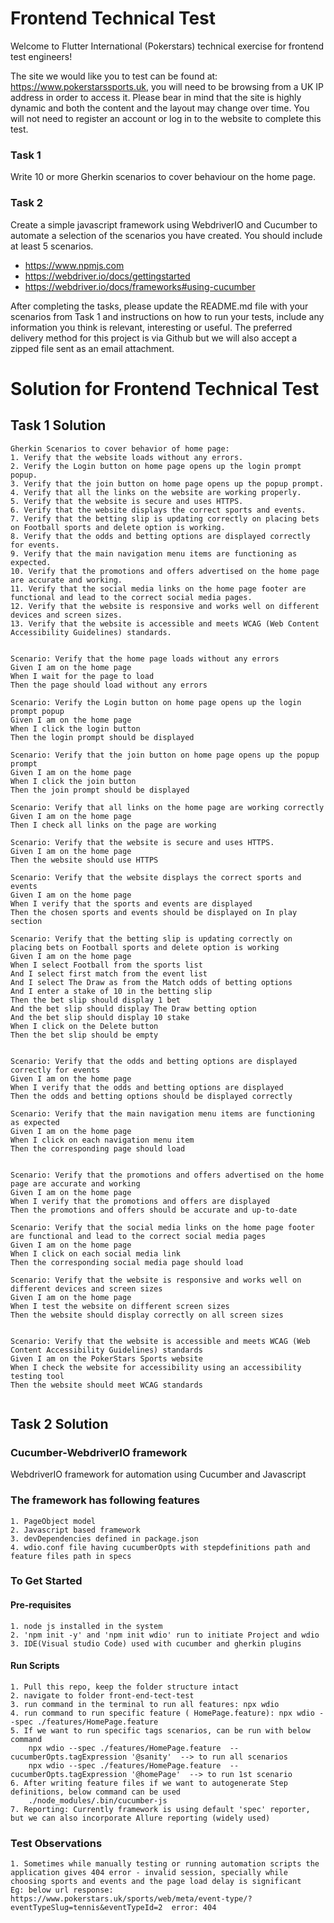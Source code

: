 # Frontend Technical Test

Welcome to Flutter International (Pokerstars) technical exercise for frontend test engineers!

The site we would like you to test can be found at: https://www.pokerstarssports.uk, you will need to be browsing from a UK IP address in order to access it. Please bear in mind that the site is highly dynamic and both the content and the layout may change over time. You will not need to register an account or log in to the website to complete this test.

### Task 1
Write 10 or more Gherkin scenarios to cover behaviour on the home page.

### Task 2
Create a simple javascript framework using WebdriverIO and Cucumber to automate a selection of the scenarios you have created. You should include at least 5 scenarios.
- https://www.npmjs.com
- https://webdriver.io/docs/gettingstarted
- https://webdriver.io/docs/frameworks#using-cucumber

After completing the tasks, please update the README.md file with your scenarios from Task 1 and instructions on how to run your tests, include any information you think is relevant, interesting or useful. The preferred delivery method for this project is via Github but we will also accept a zipped file sent as an email attachment.


# Solution for Frontend Technical Test

## Task 1 Solution
```
Gherkin Scenarios to cover behavior of home page:
1. Verify that the website loads without any errors.
2. Verify the Login button on home page opens up the login prompt popup. 
3. Verify that the join button on home page opens up the popup prompt.
4. Verify that all the links on the website are working properly.
5. Verify that the website is secure and uses HTTPS.
6. Verify that the website displays the correct sports and events.
7. Verify that the betting slip is updating correctly on placing bets on Football sports and delete option is working. 
8. Verify that the odds and betting options are displayed correctly for events. 
9. Verify that the main navigation menu items are functioning as expected.
10. Verify that the promotions and offers advertised on the home page are accurate and working.
11. Verify that the social media links on the home page footer are functional and lead to the correct social media pages.
12. Verify that the website is responsive and works well on different devices and screen sizes.
13. Verify that the website is accessible and meets WCAG (Web Content Accessibility Guidelines) standards.


Scenario: Verify that the home page loads without any errors
Given I am on the home page
When I wait for the page to load
Then the page should load without any errors

Scenario: Verify the Login button on home page opens up the login prompt popup 
Given I am on the home page
When I click the login button
Then the login prompt should be displayed

Scenario: Verify that the join button on home page opens up the popup prompt
Given I am on the home page
When I click the join button
Then the join prompt should be displayed

Scenario: Verify that all links on the home page are working correctly
Given I am on the home page
Then I check all links on the page are working

Scenario: Verify that the website is secure and uses HTTPS.
Given I am on the home page
Then the website should use HTTPS

Scenario: Verify that the website displays the correct sports and events
Given I am on the home page
When I verify that the sports and events are displayed
Then the chosen sports and events should be displayed on In play section

Scenario: Verify that the betting slip is updating correctly on placing bets on Football sports and delete option is working 
Given I am on the home page 
When I select Football from the sports list
And I select first match from the event list
And I select The Draw as from the Match odds of betting options
And I enter a stake of 10 in the betting slip
Then the bet slip should display 1 bet
And the bet slip should display The Draw betting option
And the bet slip should display 10 stake
When I click on the Delete button 
Then the bet slip should be empty


Scenario: Verify that the odds and betting options are displayed correctly for events
Given I am on the home page
When I verify that the odds and betting options are displayed
Then the odds and betting options should be displayed correctly

Scenario: Verify that the main navigation menu items are functioning as expected
Given I am on the home page
When I click on each navigation menu item
Then the corresponding page should load


Scenario: Verify that the promotions and offers advertised on the home page are accurate and working
Given I am on the home page
When I verify that the promotions and offers are displayed
Then the promotions and offers should be accurate and up-to-date

Scenario: Verify that the social media links on the home page footer are functional and lead to the correct social media pages
Given I am on the home page
When I click on each social media link
Then the corresponding social media page should load

Scenario: Verify that the website is responsive and works well on different devices and screen sizes
Given I am on the home page
When I test the website on different screen sizes
Then the website should display correctly on all screen sizes


Scenario: Verify that the website is accessible and meets WCAG (Web Content Accessibility Guidelines) standards
Given I am on the PokerStars Sports website
When I check the website for accessibility using an accessibility testing tool
Then the website should meet WCAG standards


```

## Task 2 Solution

### Cucumber-WebdriverIO framework
WebdriverIO framework for automation using Cucumber and Javascript

### The framework has following features
```
1. PageObject model
2. Javascript based framework
3. devDependencies defined in package.json
4. wdio.conf file having cucumberOpts with stepdefinitions path and feature files path in specs
```

### To Get Started
#### Pre-requisites
```
1. node js installed in the system
2. 'npm init -y' and 'npm init wdio' run to initiate Project and wdio 
3. IDE(Visual studio Code) used with cucumber and gherkin plugins
```

#### Run Scripts
```
1. Pull this repo, keep the folder structure intact
2. navigate to folder front-end-tect-test
3. run command in the terminal to run all features: npx wdio
4. run command to run specific feature ( HomePage.feature): npx wdio --spec ./features/HomePage.feature 
5. If we want to run specific tags scenarios, can be run with below command 
    npx wdio --spec ./features/HomePage.feature  --cucumberOpts.tagExpression '@sanity'  --> to run all scenarios
    npx wdio --spec ./features/HomePage.feature  --cucumberOpts.tagExpression '@homePage'  --> to run 1st scenario 
6. After writing feature files if we want to autogenerate Step definitions, below command can be used 
    ./node_modules/.bin/cucumber-js
7. Reporting: Currently framework is using default 'spec' reporter, but we can also incorporate Allure reporting (widely used)
```

### Test Observations
```
1. Sometimes while manually testing or running automation scripts the application gives 404 error - invalid session, specially while choosing sports and events and the page load delay is significant 
Eg: below url response:
https://www.pokerstars.uk/sports/web/meta/event-type/?eventTypeSlug=tennis&eventTypeId=2  error: 404

```